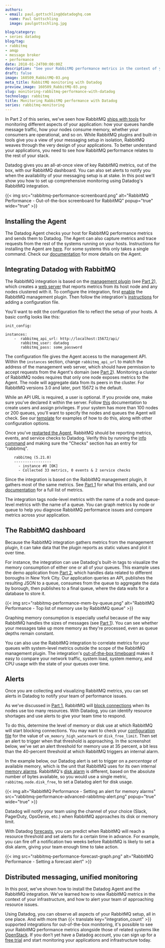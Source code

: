 ```yaml
---
authors:
- email: paul.gottschling@datadoghq.com
  name: Paul Gottschling
  image: paulgottschling.jpg

blog/category:
- series datadog
blog/tag:
- rabbitmq
- amqp
- message broker
- performance
date: 2018-01-24T00:00:00Z
description: "See your RabbitMQ performance metrics in the context of your infrastructure with Datadog."
draft: false
image: 160509_RabbitMQ-03.png
meta_title: RabbitMQ monitoring with Datadog
preview_image: 160509_RabbitMQ-03.png
slug: monitoring-rabbitmq-performance-with-datadog
technology: rabbitmq
title: Monitoring RabbitMQ performance with Datadog
series: rabbitmq-monitoring
---
```

In Part 2 of this series, we've seen how RabbitMQ [ships with tools][part2] for monitoring different aspects of your application: how your queues handle message traffic, how your nodes consume memory, whether your consumers are operational, and so on. While RabbitMQ plugins and built-in tools give you a view of your messaging setup in isolation, RabbitMQ weaves through the very design of your applications. To better understand your applications, you need to see how RabbitMQ performance relates to the rest of your stack.

Datadog gives you an all-at-once view of key RabbitMQ metrics, out of the box, with our RabbitMQ dashboard. You can also set alerts to notify you when the availability of your messaging setup is at stake. In this post we'll show you how to set up comprehensive monitoring using Datadog's RabbitMQ integration.

{{< img src="rabbitmq-performance-screenboard.png" alt="RabbitMQ Performance - Out-of-the-box screenboard for RabbitMQ" popup="true" wide="true" >}}

## Installing the Agent
The Datadog Agent checks your host for RabbitMQ performance metrics and sends them to Datadog. The Agent can also capture metrics and trace requests from the rest of the systems running on your hosts. Instructions for installing the Agent are [here][install-agent]. For some systems this only takes a single command. Check our [documentation][agent-docs] for more details on the Agent.

## Integrating Datadog with RabbitMQ
The RabbitMQ integration is based on the [management plugin][management-plugin] (see [Part 2][part2]), which creates a [web server][http-api] that reports metrics from its host node and any nodes clustered with it. To configure the integration, first [enable][part2management] the RabbitMQ management plugin. Then follow the integration's [instructions][install-integration] for adding a configuration file.

You'll want to edit the configuration file to reflect the setup of your hosts. A basic config looks like this:

```
init_config:

instances:
    -  rabbitmq_api_url: http://localhost:15672/api/
       rabbitmq_user: datadog
       rabbitmq_pass: some_password
```
The configuration file gives the Agent access to the management API. Within the `instances` section, change `rabbitmq_api_url` to match the address of the management web server, which should have permission to accept requests from the Agent's domain (see [Part 2][part2api]). Monitoring a cluster of RabbitMQ nodes requires that only one node exposes metrics to the Agent. The node will aggregate data from its peers in the cluster. For RabbitMQ versions 3.0 and later, port 15672 is the default.

While an API URL is required, a user is optional. If you provide one, make sure you've declared it within the server. Follow [this][rabbitmq-users] documentation to create users and assign privileges. If your system has more than 100 nodes or 200 queues, you'll want to specify the nodes and queues the Agent will check. See our [template][template-config] for examples of how to do this, along with other configuration options.

Once you've [restarted the Agent][agent-restart], RabbitMQ should be reporting metrics, events, and service checks to Datadog. Verify this by running the [info command][agent-info] and making sure the "Checks" section has an entry for "rabbitmq".

```
    rabbitmq (5.21.0)
    -----------------
      - instance #0 [OK]
      - Collected 33 metrics, 0 events & 2 service checks
```

Since the integration is based on the RabbitMQ management plugin, it gathers most of the same metrics. See [Part 1][part1] for what this entails, and our [documentation][rabbitmq-integration-docs] for a full list of metrics.

The integration tags node-level metrics with the name of a node and queue-level metrics with the name of a queue. You can graph metrics by node or queue to help you diagnose RabbitMQ performance issues and compare metrics across your application.

## The RabbitMQ dashboard
Because the RabbitMQ integration gathers metrics from the management plugin, it can take data that the plugin reports as static values and plot it over time. 

For instance, the integration can use Datadog's built-in tags to visualize the memory consumption of either one or all of your queues. This example uses the demo application from [Part 2][part2], which handles data related to different boroughs in New York City. Our application queries an API, publishes the resulting JSON to a queue, consumes from the queue to aggregate the data by borough, then publishes to a final queue, where the data waits for a database to store it.

{{< img src="rabbitmq-performance-mem-by-queue.png" alt="RabbitMQ Performance - Top list of memory use by RabbitMQ queue" >}}

Graphing memory consumption is especially useful because of the way RabbitMQ handles the sizes of messages (see [Part 1][part1-connection-performance]). You can see whether your messages take up more memory as they're processed, even as queue depths remain constant.

You can also use the RabbitMQ integration to correlate metrics for your queues with system-level metrics outside the scope of the RabbitMQ management plugin. The integration's [out-of-the-box timeboard][timeboard] makes it easy to compare your network traffic, system load, system memory, and CPU usage with the state of your queues over time.

## Alerts
Once you are collecting and visualizing RabbitMQ metrics, you can set alerts in Datadog to notify your team of performance issues.

As we've discussed in [Part 1][part1], RabbitMQ will [block connections][alarms] when its nodes use too many resources. With Datadog, you can identify resource shortages and use alerts to give your team time to respond.

To do this, determine the level of memory or disk use at which RabbitMQ will start blocking connections. You may want to check your [configuration file][config-rabbitmq] for the value of `vm_memory_high_watermark` or `disk_free_limit`. Then set an alert to trigger when that threshold is approaching. In the screenshot below, we've set an alert threshold for memory use at 35 percent, a bit less than the 40-percent threshold at which RabbitMQ triggers an internal alarm.

In the example below, our Datadog alert is set to trigger on a _percentage_ of available memory, which is the unit that RabbitMQ uses for its own internal [memory alarms][memory-alarms]. RabbitMQ's [disk alarm][disk-alarms] is different, based on the absolute number of bytes available, so you would use a single metric, `rabbitmq.node.disk_free`, to set a Datadog alert for disk usage. 

{{< img alt="RabbitMQ Performance - Setting an alert for memory alarms" src="rabbitmq-performance-advanced-rabbitmq-alert.png" popup="true" wide="true" >}}

Datadog will notify your team using the channel of your choice (Slack, PagerDuty, OpsGenie, etc.) when RabbitMQ approaches its disk or memory limit.

With Datadog [forecasts][forecasts], you can predict when RabbitMQ will reach a resource threshold and set alerts for a certain time in advance. For example, you can fire off a notification two weeks before RabbitMQ is likely to set a disk alarm, giving your team enough time to take action.

{{< img src="rabbitmq-performance-forecast-graph.png" alt="RabbitMQ Performance - Setting a forecast alert" >}}

## Distributed messaging, unified monitoring
In this post, we've shown how to install the Datadog Agent and the RabbitMQ integration. We've learned how to view RabbitMQ metrics in the context of your infrastructure, and how to alert your team of approaching resource issues.

Using Datadog, you can observe all aspects of your RabbitMQ setup, all in one place. And with more than {{< translate key="integration_count" >}} supported integrations for out-of-the-box monitoring, it's possible to see your RabbitMQ performance metrics alongside those of related systems like [OpenStack][monitor-openstack]. If you don’t yet have a Datadog account, you can sign up for a <a href="#" class="sign-up-trigger">free trial</a> and start monitoring your applications and infrastructure today.

[agent-docs]: https://docs.datadoghq.com/agent/

[agent-info]: https://help.datadoghq.com/hc/en-us/articles/203764635-Agent-Status-and-Information

[agent-restart]: https://help.datadoghq.com/hc/en-us/articles/203764515-Start-Stop-Restart-the-Datadog-Agent

[alarms]: https://www.rabbitmq.com/alarms.html

[amqp-reference]: https://www.rabbitmq.com/amqp-0-9-1-reference.html

[bunny]: https://github.com/ruby-amqp/bunny

[config-rabbitmq]: https://www.rabbitmq.com/configure.html

[ddtrace]: https://github.com/DataDog/dd-trace-rb

[disk-alarms]: https://www.rabbitmq.com/disk-alarms.html

[distributed-tracing]: http://www.rubydoc.info/gems/ddtrace/#Distributed_Tracing

[event-exchange]: https://www.rabbitmq.com/event-exchange.html

[forecasts]: https://www.datadoghq.com/blog/forecasts-datadog/

[http-api]:https://www.rabbitmq.com/management.html#http-api

[install-agent]: https://app.datadoghq.com/account/settings#agent

[install-integration]: https://docs.datadoghq.com/integrations/rabbitmq/#connect-the-agent

[integration-events]: https://docs.datadoghq.com/integrations/rabbitmq/#events

[management-plugin]: http://www.rabbitmq.com/management.html

[manual-instrumentation]: http://www.rubydoc.info/gems/ddtrace/#Manual_Instrumentation

[memory-alarms]: https://www.rabbitmq.com/memory.html

[monitor-openstack]: https://www.datadoghq.com/blog/openstack-monitoring-datadog/

[part1]: /blog/rabbitmq-monitoring/

[part1-connection-performance]: /blog/rabbitmq-monitoring/#connection-performance

[part2]: /blog/rabbitmq-monitoring-tools/

[part2api]: /blog/rabbitmq-monitoring-tools/#http-api

[part2management]: /blog/rabbitmq-monitoring-tools/#the-management-plugin

[rabbitmq-users]: https://www.rabbitmq.com/rabbitmqctl.8.html#User_Management

[rabbitmq-integration-docs]: https://docs.datadoghq.com/integrations/rabbitmq/

[ruby-distrib-tracing]: http://www.rubydoc.info/gems/ddtrace/#Distributed_Tracing

[template-config]: https://github.com/DataDog/integrations-core/blob/master/rabbitmq/conf.yaml.example

[timeboard]: https://app.datadoghq.com/dash/integration/37/rabbitmq---metrics